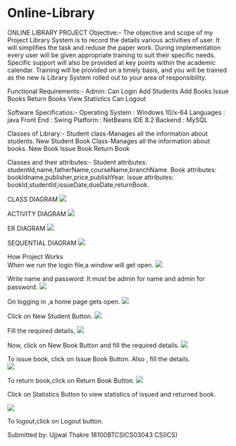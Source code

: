 # Online-Library
ONLINE  LIBRARY  PROJECT
Objective:-
The objective and scope of my Project Library System is to record the details various activities of user. It will simplifies the task and reduse the paper work. During implementation every user will be given appropriate training to suit their specific needs. Specific support will also be provided at key points within the academic calendar. Training will be provided on a timely basis, and you will be trained as the new is Library System rolled out to your area of responsibility.

Functional  Requirements:-
Admin:
Can Login
Add Students
Add Books
Issue Books
Return Books
View Statistics
Can Logout
 
Software Specificatios:-
Operating System   	 : 	Windows 10/x-64
Languages  		 : 	java 
Front End	   	 : 	Swing
Platform		 : 	NetBeans IDE 8.2
Backend                             : 	MySQL

Classes of Library:-
Student class-Manages all the information about students.
New Student
Book Class-Manages all the information about books.
New Book
Issue Book
Return Book

Classes and their attributes:-
Student attributes: studentId,name,fatherName,courseName,branchName.
Book attributes: bookIdname,publisher,price,publishYear.
Issue attributes: bookId,studentId,issueDate,dueDate,returnBook.

CLASS DIAGRAM
![](images/classdiagram.png)

























 
ACTIVITY DIAGRAM
![](images/222.jpg)






	










 
























ER DIAGRAM
![](images/ER.png)





















	

SEQUENTIAL DIAGRAM
![](images/ss.jpg)



















How Project Works  
When we run the login file,a window will get open.
![](images/login.jpg)


Write name and password: It must be admin for name and admin for password.
![](images/login1.jpg)


On logging in ,a home page gets open.
![](images/home.jpg)

Click on New Student Button.
![](images/newStudent.jpg)

Fill the required details,
![](images/newStudent1.jpg)



Now, click on New Book Button and fill the required details.
![](images/newBook.jpg)



To issue book, click on Issue Book Button. Also , fill the details.   
![](images/issueBook.jpg)



To return book,click on Return Book Button.
![](images/returnBook.jpg)

Click on Statistics Button to view statistics of issued and returned book.

![](images/statistics.jpg)

To logout,click on Logout button.

 Submitted by:
Ujjwal Thakre
18100BTCSICS03043
CS(ICS)
